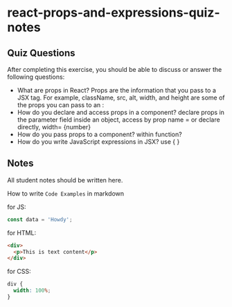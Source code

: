 # react-props-and-expressions-quiz-notes

## Quiz Questions

After completing this exercise, you should be able to discuss or answer the following questions:

- What are props in React?
  Props are the information that you pass to a JSX tag. For example, className, src, alt, width, and height are some of the props you can pass to an <img>:
- How do you declare and access props in a component?
  declare props in the parameter field inside an object, access by prop name =
  or declare directly, width= {number}
- How do you pass props to a component?
  within function?
- How do you write JavaScript expressions in JSX?
  use { }

## Notes

All student notes should be written here.

How to write `Code Examples` in markdown

for JS:

```javascript
const data = 'Howdy';
```

for HTML:

```html
<div>
  <p>This is text content</p>
</div>
```

for CSS:

```css
div {
  width: 100%;
}
```
